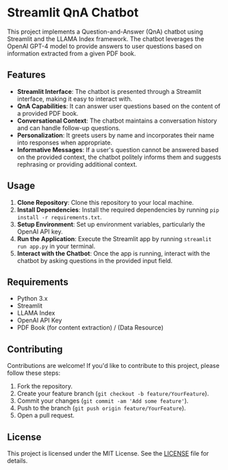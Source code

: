 # Streamlit QnA Chatbot

This project implements a Question-and-Answer (QnA) chatbot using Streamlit and the LLAMA Index framework. The chatbot leverages the OpenAI GPT-4 model to provide answers to user questions based on information extracted from a given PDF book.

## Features

- **Streamlit Interface**: The chatbot is presented through a Streamlit interface, making it easy to interact with.
- **QnA Capabilities**: It can answer user questions based on the content of a provided PDF book.
- **Conversational Context**: The chatbot maintains a conversation history and can handle follow-up questions.
- **Personalization**: It greets users by name and incorporates their name into responses when appropriate.
- **Informative Messages**: If a user's question cannot be answered based on the provided context, the chatbot politely informs them and suggests rephrasing or providing additional context.

## Usage

1. **Clone Repository**: Clone this repository to your local machine.
2. **Install Dependencies**: Install the required dependencies by running `pip install -r requirements.txt`.
3. **Setup Environment**: Set up environment variables, particularly the OpenAI API key.
4. **Run the Application**: Execute the Streamlit app by running `streamlit run app.py` in your terminal.
5. **Interact with the Chatbot**: Once the app is running, interact with the chatbot by asking questions in the provided input field.

## Requirements

- Python 3.x
- Streamlit
- LLAMA Index
- OpenAI API Key
- PDF Book (for content extraction) / (Data Resource)

## Contributing

Contributions are welcome! If you'd like to contribute to this project, please follow these steps:

1. Fork the repository.
2. Create your feature branch (`git checkout -b feature/YourFeature`).
3. Commit your changes (`git commit -am 'Add some feature'`).
4. Push to the branch (`git push origin feature/YourFeature`).
5. Open a pull request.

## License

This project is licensed under the MIT License. See the [LICENSE](LICENSE) file for details.
